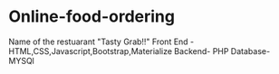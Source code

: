 # Online-food-ordering
Name of the restuarant "Tasty Grab!!"
Front End - HTML,CSS,Javascript,Bootstrap,Materialize 
Backend- PHP
Database-MYSQl
